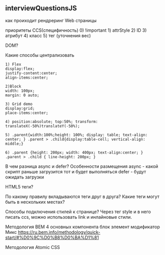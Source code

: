 ## interviewQuestionsJS

как проиходит рендреринг Web страницы

приоритеты CCS(специфичность)
    0) !important
    1) attrStyle
    2) ID
    3) атрибут
    4) класс
    5) тег (уточнения вес)

DOM?


Какие способы централизовать

    1) Flex
    display:flex;
    justify-content:center;
    align-items:center;

    2)Block
    width: 100px;
    margin: 0 auto;

    3) Grid demo
    display:grid;
    place-items:center;

    4) position:absolute; top:50%; transform: translateX(-50%)translateY(-50%);

    5) .parent{width:100%;height: 100%; display: table; text-align: center; } .parent > .child{display:table-cell; vertical-align: middle;}

    6) .parent {height: 200px; width: 400px; text-align:center; }
    .parent > .child { line-height: 200px; }
    
В чем разница async и defer? Особенности размещения
async - какой скрипт раньше загрузится тот и будет выполняться
defer - будут ожидать загрузки

HTML5 теги?

По какому правилу вкладываются теги друг в друга? Какие теги могут быть в нескольких местах?

Способы подключения стилей к странице?
		Через тег style и в него писать ccs, можно использовать link и инлайновые стили.
        
Методология BEM
	4 основных компонента блок элемент модификатор Микс https://ru.bem.info/methodology/quick-start/#%D0%9C%D0%B8%D0%BA%D1%81

Методология Atomic CSS





 

